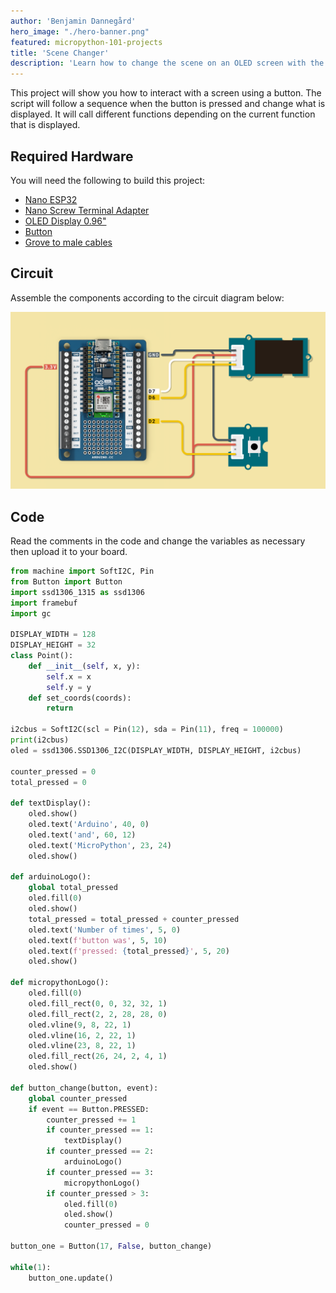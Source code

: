 ```yaml
---
author: 'Benjamin Dannegård'
hero_image: "./hero-banner.png"
featured: micropython-101-projects
title: 'Scene Changer'
description: 'Learn how to change the scene on an OLED screen with the press of a button'
---
```


This project will show you how to interact with a screen using a button. The script will follow a sequence when the button is pressed and change what is displayed. It will call different functions depending on the current function that is displayed.

## Required Hardware

You will need the following to build this project:

- [Nano ESP32](https://store.arduino.cc/products/nano-esp32)
- [Nano Screw Terminal Adapter](https://store.arduino.cc/products/nano-screw-terminal)
- [OLED Display 0.96"](https://store.arduino.cc/products/grove-oled-display-0-96)
- [Button](https://store.arduino.cc/products/grove-button-p)
- [Grove to male cables](https://store.arduino.cc/products/grove-4-pin-male-to-grove-4-pin-cable-5-pcs)

## Circuit

Assemble the components according to the circuit diagram below:

![Circuit for the scene changer](assets/scene-changer.png)

## Code

Read the comments in the code and change the variables as necessary then upload it to your board.

```python
from machine import SoftI2C, Pin
from Button import Button
import ssd1306_1315 as ssd1306
import framebuf
import gc
​
DISPLAY_WIDTH = 128
DISPLAY_HEIGHT = 32
class Point():
    def __init__(self, x, y):
        self.x = x
        self.y = y
    def set_coords(coords):
        return
​
i2cbus = SoftI2C(scl = Pin(12), sda = Pin(11), freq = 100000)
print(i2cbus)
oled = ssd1306.SSD1306_I2C(DISPLAY_WIDTH, DISPLAY_HEIGHT, i2cbus)
​
counter_pressed = 0
total_pressed = 0
​
def textDisplay():
    oled.show()
    oled.text('Arduino', 40, 0)
    oled.text('and', 60, 12)
    oled.text('MicroPython', 23, 24)
    oled.show()
​
def arduinoLogo():
    global total_pressed
    oled.fill(0)
    oled.show()
    total_pressed = total_pressed + counter_pressed
    oled.text('Number of times', 5, 0)
    oled.text(f'button was', 5, 10)
    oled.text(f'pressed: {total_pressed}', 5, 20)
    oled.show()
​
def micropythonLogo():
    oled.fill(0)
    oled.fill_rect(0, 0, 32, 32, 1)
    oled.fill_rect(2, 2, 28, 28, 0)
    oled.vline(9, 8, 22, 1)
    oled.vline(16, 2, 22, 1)
    oled.vline(23, 8, 22, 1)
    oled.fill_rect(26, 24, 2, 4, 1)
    oled.show()
        
def button_change(button, event):
    global counter_pressed
    if event == Button.PRESSED:
        counter_pressed += 1
        if counter_pressed == 1:
            textDisplay()
        if counter_pressed == 2:
            arduinoLogo()
        if counter_pressed == 3:
            micropythonLogo()
        if counter_pressed > 3:
            oled.fill(0)
            oled.show()
            counter_pressed = 0
        
button_one = Button(17, False, button_change)
​
while(1):
    button_one.update()
```